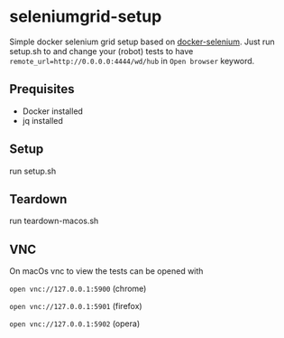 # seleniumgrid-setup

Simple docker selenium grid setup based on [docker-selenium](https://github.com/SeleniumHQ/docker-selenium). Just run setup.sh to and change your (robot) tests to have `remote_url=http://0.0.0.0:4444/wd/hub` in `Open browser` keyword.

## Prequisites

- Docker installed
- jq installed

## Setup

run setup.sh

## Teardown

run teardown-macos.sh


## VNC

On macOs vnc to view the tests can be opened with

`open vnc://127.0.0.1:5900` (chrome)

`open vnc://127.0.0.1:5901` (firefox)

`open vnc://127.0.0.1:5902`
(opera)